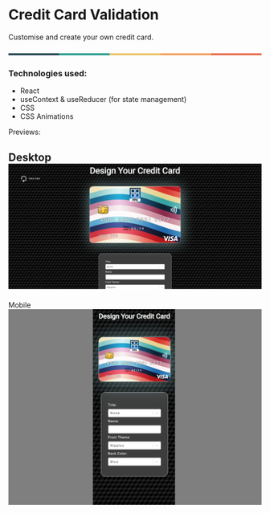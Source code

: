 # Credit Card Validation

Customise and create your own credit card. 

![This is an image](https://raw.githubusercontent.com/philipHinch/underline/main/underline.png)

### Technologies used:

- React
- useContext & useReducer (for state management)
- CSS
- CSS Animations

Previews:

Desktop
![This is an image](https://github.com/philipHinch/credit_card_validation/blob/main/src/assets/previews/credit_card_preview_large.png?raw=true)
---
Mobile
![This is an image](https://github.com/philipHinch/credit_card_validation/blob/main/src/assets/previews/credit_card_preview_small.png?raw=true)

